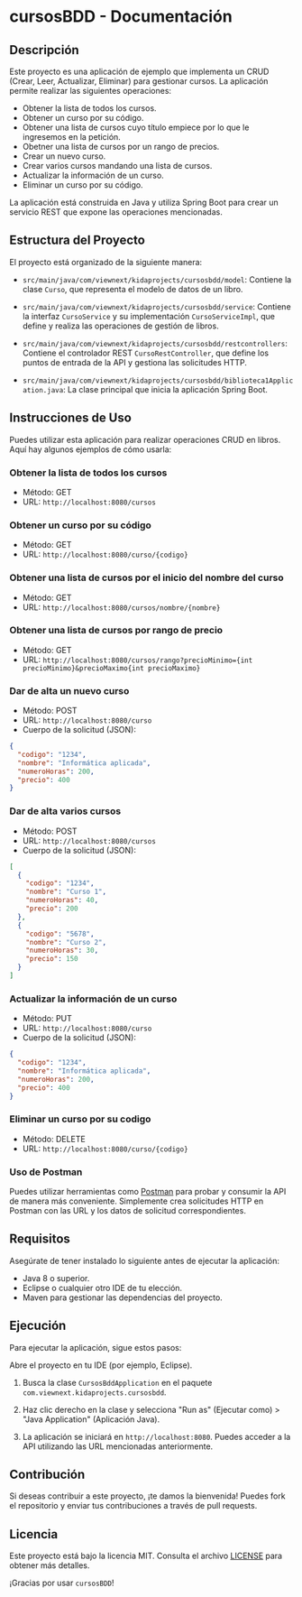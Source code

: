# cursosBDD - Documentación

## Descripción
Este proyecto es una aplicación de ejemplo que implementa un CRUD (Crear, Leer, Actualizar, Eliminar) para gestionar cursos. La aplicación permite realizar las siguientes operaciones:

- Obtener la lista de todos los cursos.
- Obtener un curso por su código.
- Obtener una lista de cursos cuyo título empiece por lo que le ingresemos en la petición.
- Obetner una lista de cursos por un rango de precios.
- Crear un nuevo curso.
- Crear varios cursos mandando una lista de cursos.
- Actualizar la información de un curso.
- Eliminar un curso por su código.


La aplicación está construida en Java y utiliza Spring Boot para crear un servicio REST que expone las operaciones mencionadas.

## Estructura del Proyecto
El proyecto está organizado de la siguiente manera:

- `src/main/java/com/viewnext/kidaprojects/cursosbdd/model`: Contiene la clase `Curso`, que representa el modelo de datos de un libro.
- `src/main/java/com/viewnext/kidaprojects/cursosbdd/service`: Contiene la interfaz `CursoService` y su implementación `CursoServiceImpl`, que define y realiza las operaciones de gestión de libros.

- `src/main/java/com/viewnext/kidaprojects/cursosbdd/restcontrollers`: Contiene el controlador REST `CursoRestController`, que define los puntos de entrada de la API y gestiona las solicitudes HTTP.
- `src/main/java/com/viewnext/kidaprojects/cursosbdd/biblioteca1Application.java`: La clase principal que inicia la aplicación Spring Boot.


## Instrucciones de Uso
Puedes utilizar esta aplicación para realizar operaciones CRUD en libros. Aquí hay algunos ejemplos de cómo usarla:

### Obtener la lista de todos los cursos
- Método: GET
- URL: `http://localhost:8080/cursos`

### Obtener un curso por su código
- Método: GET
- URL: `http://localhost:8080/curso/{codigo}`

### Obtener una lista de cursos por el inicio del nombre del curso
- Método: GET
- URL: `http://localhost:8080/cursos/nombre/{nombre}`

### Obtener una lista de cursos por rango de precio
- Método: GET
- URL: `http://localhost:8080/cursos/rango?precioMinimo={int precioMinimo}&precioMaximo{int precioMaximo}`

### Dar de alta un nuevo curso
- Método: POST
- URL: `http://localhost:8080/curso`
- Cuerpo de la solicitud (JSON):
```json
{
  "codigo": "1234",
  "nombre": "Informática aplicada",
  "numeroHoras": 200,
  "precio": 400
}
```

### Dar de alta varios cursos
- Método: POST
- URL: `http://localhost:8080/cursos`
- Cuerpo de la solicitud (JSON):
```json
[
  {
    "codigo": "1234",
    "nombre": "Curso 1",
    "numeroHoras": 40,
    "precio": 200
  },
  {
    "codigo": "5678",
    "nombre": "Curso 2",
    "numeroHoras": 30,
    "precio": 150
  }
]
```

### Actualizar la información de un curso
- Método: PUT
- URL: `http://localhost:8080/curso`
- Cuerpo de la solicitud (JSON):
```json
{
  "codigo": "1234",
  "nombre": "Informática aplicada",
  "numeroHoras": 200,
  "precio": 400
}
```

### Eliminar un curso por su codigo
- Método: DELETE
- URL: `http://localhost:8080/curso/{codigo}`

### Uso de Postman
Puedes utilizar herramientas como [Postman](https://www.postman.com/) para probar y consumir la API de manera más conveniente. Simplemente crea solicitudes HTTP en Postman con las URL y los datos de solicitud correspondientes.

## Requisitos
Asegúrate de tener instalado lo siguiente antes de ejecutar la aplicación:

- Java 8 o superior.
- Eclipse o cualquier otro IDE de tu elección.
- Maven para gestionar las dependencias del proyecto.

## Ejecución
Para ejecutar la aplicación, sigue estos pasos:

Abre el proyecto en tu IDE (por ejemplo, Eclipse).

1. Busca la clase `CursosBddApplication` en el paquete `com.viewnext.kidaprojects.cursosbdd`.

2. Haz clic derecho en la clase y selecciona "Run as" (Ejecutar como) > "Java Application" (Aplicación Java).

3. La aplicación se iniciará en `http://localhost:8080`. Puedes acceder a la API utilizando las URL mencionadas anteriormente.

## Contribución
Si deseas contribuir a este proyecto, ¡te damos la bienvenida! Puedes fork el repositorio y enviar tus contribuciones a través de pull requests.

## Licencia
Este proyecto está bajo la licencia MIT. Consulta el archivo [LICENSE](LICENSE) para obtener más detalles.

¡Gracias por usar `cursosBDD`!
